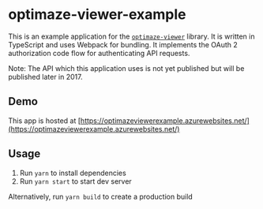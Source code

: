 # optimaze-viewer-example

This is an example application for the [`optimaze-viewer`](https://github.com/rapal/optimaze-viewer) library. It is written in TypeScript and uses Webpack for bundling. It implements the OAuth 2 authorization code flow for authenticating API requests.

Note: The API which this application uses is not yet published but will be published later in 2017.

## Demo

This app is hosted at
[https://optimazeviewerexample.azurewebsites.net/](https://optimazeviewerexample.azurewebsites.net/)

## Usage

1. Run `yarn` to install dependencies
1. Run `yarn start` to start dev server

Alternatively, run `yarn build` to create a production build